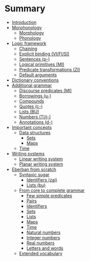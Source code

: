 # Summary

- [Introduction](introduction.md)
- [Morphonology]()
  - [Morphology](morphonology/morphology.md)
  - [Phonology](morphonology/phonology.md)
- [Logic framework](logic/intro.md)
  - [Chaining](logic/chaining.md)
  - [Explicit binding (VI/FI/SI)](logic/explicit_binding.md)
  - [Sentences (p-)](logic/sentences.md)
  - [Logical primitives (MI)](logic/primitives.md)
  - [Predicate transformations (ZI)](logic/transformations.md)
  - [Default arguments](logic/default.md)
- [Dictionary conventions](dictionary_conventions.md)
- [Additional grammar]()
  - [Discourse predicates (MI)](grammar/discourse.md)
  - [Borrowings (u-)](grammar/borrowings.md)
  - [Compounds](grammar/compounds.md)
  - [Quotes (c-)](grammar/quotes.md)
  - [Lists (BU)](grammar/lists.md)
  - [Numbers (TI/j-)](grammar/numbers.md)
  - [Annotations (d-)](grammar/annotations.md)
- [Important concepts]()
  - [Data structures]()
    - [Sets]()
    - [Maps]()
  - [Time](concepts/time.md)
- [Writing systems](writing/intro.md)
  - [Linear writing system](writing/linear.md)
  - [Planar writing system]()
- [Eberban from scratch](from_scratch/intro.md)
  - [Syntaxic sugar]()
    - [Identifiers (zai)](from_scratch/sugar/zai.md)
    - [Lists (bu)]()
  - [From core to complete grammar]()
    - [Few simple predicates](from_scratch/core_to_complete/simple.md)
    - [Pairs](from_scratch/core_to_complete/pairs.md)
    - [Identifiers](from_scratch/core_to_complete/idents.md)
    - [Sets](from_scratch/core_to_complete/sets.md)
    - [Lists](from_scratch/core_to_complete/lists.md)
    - [Maps](from_scratch/core_to_complete/maps.md)
    - [Time](from_scratch/core_to_complete/time.md)
    - [Natural numbers]()
    - [Integer numbers]()
    - [Real numbers]()
    - [Letters and words]()
  - [Extended vocabulary]()